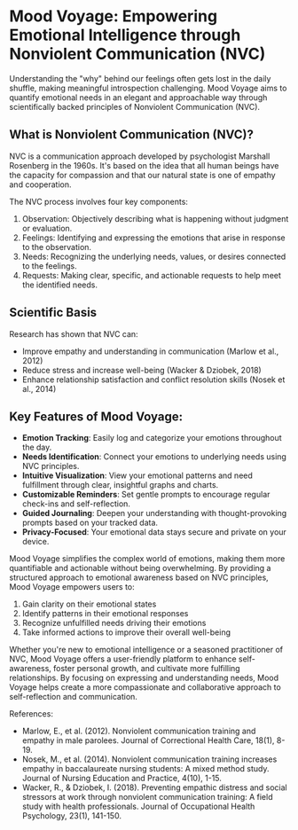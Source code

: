 # Mood Voyage: Empowering Emotional Intelligence through Nonviolent Communication (NVC)

Understanding the "why" behind our feelings often gets lost in the daily shuffle, making meaningful introspection challenging. Mood Voyage aims to quantify emotional needs in an elegant and approachable way through scientifically backed principles of Nonviolent Communication (NVC). 

## What is Nonviolent Communication (NVC)?

NVC is a communication approach developed by psychologist Marshall Rosenberg in the 1960s. It's based on the idea that all human beings have the capacity for compassion and that our natural state is one of empathy and cooperation. 

The NVC process involves four key components:

1. Observation: Objectively describing what is happening without judgment or evaluation.
2. Feelings: Identifying and expressing the emotions that arise in response to the observation.
3. Needs: Recognizing the underlying needs, values, or desires connected to the feelings.
4. Requests: Making clear, specific, and actionable requests to help meet the identified needs.

## Scientific Basis

Research has shown that NVC can:
- Improve empathy and understanding in communication (Marlow et al., 2012)
- Reduce stress and increase well-being (Wacker & Dziobek, 2018)
- Enhance relationship satisfaction and conflict resolution skills (Nosek et al., 2014)

## Key Features of Mood Voyage:

- **Emotion Tracking**: Easily log and categorize your emotions throughout the day.
- **Needs Identification**: Connect your emotions to underlying needs using NVC principles.
- **Intuitive Visualization**: View your emotional patterns and need fulfillment through clear, insightful graphs and charts.
- **Customizable Reminders**: Set gentle prompts to encourage regular check-ins and self-reflection.
- **Guided Journaling**: Deepen your understanding with thought-provoking prompts based on your tracked data.
- **Privacy-Focused**: Your emotional data stays secure and private on your device.

Mood Voyage simplifies the complex world of emotions, making them more quantifiable and actionable without being overwhelming. By providing a structured approach to emotional awareness based on NVC principles, Mood Voyage empowers users to:

1. Gain clarity on their emotional states
2. Identify patterns in their emotional responses
3. Recognize unfulfilled needs driving their emotions
4. Take informed actions to improve their overall well-being

Whether you're new to emotional intelligence or a seasoned practitioner of NVC, Mood Voyage offers a user-friendly platform to enhance self-awareness, foster personal growth, and cultivate more fulfilling relationships. By focusing on expressing and understanding needs, Mood Voyage helps create a more compassionate and collaborative approach to self-reflection and communication.

References:
- Marlow, E., et al. (2012). Nonviolent communication training and empathy in male parolees. Journal of Correctional Health Care, 18(1), 8-19.
- Nosek, M., et al. (2014). Nonviolent communication training increases empathy in baccalaureate nursing students: A mixed method study. Journal of Nursing Education and Practice, 4(10), 1-15.
- Wacker, R., & Dziobek, I. (2018). Preventing empathic distress and social stressors at work through nonviolent communication training: A field study with health professionals. Journal of Occupational Health Psychology, 23(1), 141-150.
